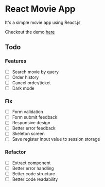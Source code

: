# React Movie App

It's a simple movie app using React.js

Checkout the demo [here](https://seacinema.vercel.app/)

## Todo

### Features

- [ ] Search movie by query
- [ ] Order history
- [ ] Cancel order/ticket
- [ ] Dark mode

### Fix

- [ ] Form validation
- [ ] Form submit feedback
- [ ] Responsive design
- [ ] Better error feedback
- [ ] Skeleton screen
- [ ] Save register input value to session storage

### Refactor

- [ ] Extract component
- [ ] Better error handling
- [ ] Better code structure
- [ ] Better code readability
